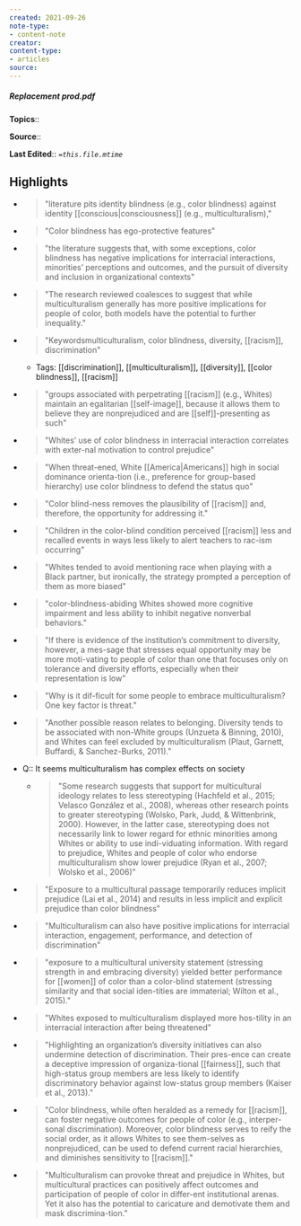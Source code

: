 ```yaml
---
created: 2021-09-26
note-type:
- content-note
creator: 
content-type: 
- articles
source:
---
```

##### Replacement prod.pdf

**Topics**::  

**Source**:: 

**Last Edited**:: *`=this.file.mtime`*

## Highlights
- > "literature pits identity blindness (e.g., color blindness) against identity [[conscious|consciousness]] (e.g., multiculturalism)," 

- > "Color blindness has ego-protective features" 

- > "the literature suggests that, with some exceptions, color blindness has negative implications for interracial interactions, minorities’ perceptions and outcomes, and the pursuit of diversity and inclusion in organizational contexts" 

- > "The research reviewed coalesces to suggest that while multiculturalism generally has more positive implications for people of color, both models have the potential to further inequality." 

- > "Keywordsmulticulturalism, color blindness, diversity, [[racism]], discrimination" 
    - Tags: [[discrimination]], [[multiculturalism]], [[diversity]], [[color blindness]], [[racism]]

- > "groups associated with perpetrating [[racism]] (e.g., Whites) maintain an egalitarian [[self-image]], because it allows them to believe they are nonprejudiced and are [[self]]-presenting as such" 

- > "Whites’ use of color blindness in interracial interaction correlates with exter-nal motivation to control prejudice" 

- > "When threat-ened, White [[America|Americans]] high in social dominance orienta-tion (i.e., preference for group-based hierarchy) use color blindness to defend the status quo" 

- > "Color blind-ness removes the plausibility of [[racism]] and, therefore, the opportunity for addressing it." 

- > "Children in the color-blind condition perceived [[racism]] less and recalled events in ways less likely to alert teachers to rac-ism occurring" 

- > "Whites tended to avoid mentioning race when playing with a Black partner, but ironically, the strategy prompted a perception of them as more biased" 

- > "color-blindness-abiding Whites showed more cognitive impairment and less ability to inhibit negative nonverbal behaviors." 

- > "If there is evidence of the institution’s commitment to diversity, however, a mes-sage that stresses equal opportunity may be more moti-vating to people of color than one that focuses only on tolerance and diversity efforts, especially when their representation is low" 

- > "Why is it dif-ficult for some people to embrace multiculturalism? One key factor is threat." 

- > "Another possible reason relates to belonging. Diversity tends to be associated with non-White groups (Unzueta & Binning, 2010), and Whites can feel excluded by multiculturalism (Plaut, Garnett, Buffardi, & Sanchez-Burks, 2011)." 

- Q:: It seems multiculturalism has complex effects on society
    - > "Some research suggests that support for multicultural ideology relates to less stereotyping (Hachfeld et al., 2015; Velasco González et al., 2008), whereas other research points to greater stereotyping (Wolsko, Park, Judd, & Wittenbrink, 2000). However, in the latter case, stereotyping does not necessarily link to lower regard for ethnic minorities among Whites or ability to use indi-viduating information. With regard to prejudice, Whites and people of color who endorse multiculturalism show lower prejudice (Ryan et al., 2007; Wolsko et al., 2006)" 

- > "Exposure to a multicultural passage temporarily reduces implicit prejudice (Lai et al., 2014) and results in less implicit and explicit prejudice than color blindness" 

- > "Multiculturalism can also have positive implications for interracial interaction, engagement, performance, and detection of discrimination" 

- > "exposure to a multicultural university statement (stressing strength in and embracing diversity) yielded better performance for [[women]] of color than a color-blind statement (stressing similarity and that social iden-tities are immaterial; Wilton et al., 2015)." 

- > "Whites exposed to multiculturalism displayed more hos-tility in an interracial interaction after being threatened" 

- > "Highlighting an organization’s diversity initiatives can also undermine detection of discrimination. Their pres-ence can create a deceptive impression of organiza-tional [[fairness]], such that high-status group members are less likely to identify discriminatory behavior against low-status group members (Kaiser et al., 2013)." 

- > "Color blindness, while often heralded as a remedy for [[racism]], can foster negative outcomes for people of color (e.g., interper-sonal discrimination). Moreover, color blindness serves to reify the social order, as it allows Whites to see them-selves as nonprejudiced, can be used to defend current racial hierarchies, and diminishes sensitivity to [[racism]]." 

- > "Multiculturalism can provoke threat and prejudice in Whites, but multicultural practices can positively affect outcomes and participation of people of color in differ-ent institutional arenas. Yet it also has the potential to caricature and demotivate them and mask discrimina-tion." 

